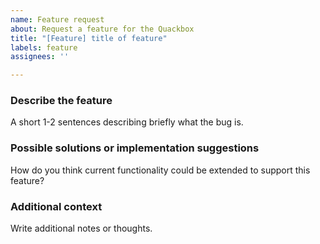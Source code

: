 ```yaml
---
name: Feature request
about: Request a feature for the Quackbox
title: "[Feature] title of feature"
labels: feature
assignees: ''

---
```


### Describe the feature
A short 1-2 sentences describing briefly what the bug is.

### Possible solutions or implementation suggestions
How do you think current functionality could be extended to support this feature?

### Additional context
Write additional notes or thoughts.
